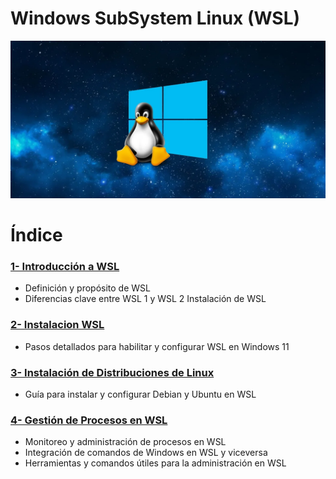 # Windows SubSystem Linux (WSL)



<img src="/img/aaa.jpg" alt="logo"></img>


# Índice

### [1- Introducción a WSL  ](https://github.com/ciscoAnass/Windows-SubSystem-Linux-WSL/blob/main/intro.md)
- Definición y propósito de WSL
- Diferencias clave entre WSL 1 y WSL 2
Instalación de WSL

### [2- Instalacion WSL  ](https://github.com/ciscoAnass/Windows-SubSystem-Linux-WSL/blob/main/instalacion.md)
- Pasos detallados para habilitar y configurar WSL en Windows 11

### [3- Instalación de Distribuciones de Linux  ](https://github.com/ciscoAnass/Windows-SubSystem-Linux-WSL/blob/main/deb-ubuntu.md)
- Guía para instalar y configurar Debian y Ubuntu en WSL


### [4- Gestión de Procesos en WSL  ](https://github.com/ciscoAnass/Windows-SubSystem-Linux-WSL/blob/main/proc.md)
- Monitoreo y administración de procesos en WSL
- Integración de comandos de Windows en WSL y viceversa
- Herramientas y comandos útiles para la administración en WSL
